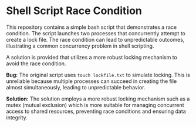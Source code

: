 # Shell Script Race Condition

This repository contains a simple bash script that demonstrates a race condition. The script launches two processes that concurrently attempt to create a lock file.  The race condition can lead to unpredictable outcomes, illustrating a common concurrency problem in shell scripting. 

A solution is provided that utilizes a more robust locking mechanism to avoid the race condition. 

**Bug:** The original script uses `touch lockfile.txt` to simulate locking.  This is unreliable because multiple processes can succeed in creating the file almost simultaneously, leading to unpredictable behavior.

**Solution:** The solution employs a more robust locking mechanism such as a mutex (mutual exclusion) which is more suitable for managing concurrent access to shared resources, preventing race conditions and ensuring data integrity.